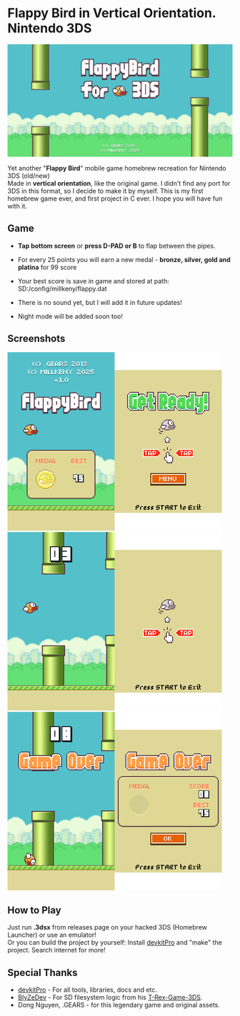 # **Flappy Bird** in Vertical Orientation. **Nintendo 3DS**

![Game Banner](/.page/banner.png)  

Yet another "**Flappy Bird**" mobile game homebrew recreation for Nintendo 3DS (old/new)  
Made in **vertical orientation**, like the original game. I didn't find any port for 3DS in this format, so I decide to make it by myself. This is my first homebrew game ever, and first project in C ever. I hope you will have fun with it.

## Game

*   **Tap bottom screen** or **press D-PAD or B** to flap between the pipes.
*   For every 25 points you will earn a new medal - **bronze, silver, gold and platina** for 99 score
*   Your best score is save in game and stored at path: SD:/config/millkeny/flappy.dat
  
*   There is no sound yet, but I will add it in future updates!
*   Night mode will be added soon too!

## Screenshots

![1](/.page/1.png)  
![2](/.page/2.png)  
![3](/.page/3.png)

## How to Play

Just run **.3dsx** from releases page on your hacked 3DS (Homebrew Launcher) or use an emulator!  
Or you can build the project by yourself: Install [devkitPro](https://github.com/devkitPro/installer/releases) and "make" the project. Search internet for more!

## Special Thanks

*   [devkitPro](https://github.com/devkitPro) - For all tools, libraries, docs and etc.
*   [BlyZeDev](https://github.com/BlyZeDev) - For SD filesystem logic from his [T-Rex-Game-3DS](https://github.com/BlyZeDev/T-Rex-Game-3DS).
*   Dong Nguyen, .GEARS - for this legendary game and original assets.
